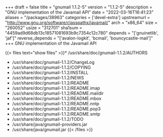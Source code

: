 +++
draft = false
title = "gnumail 1.1.2-5"
version = "1.1.2-5"
description = "GNU implementation of the Javamail API"
date = "2022-03-16T16:41:23"
aliases = "/packages/38963"
categories = ['devel-extra']
upstreamurl = "http://www.gnu.org/software/classpathx/javamail/"
arch = "x86_64"
size = "260052"
usize = "312701"
sha1sum = "4459ad9d68db13c18571081693b9c7354c12c780"
depends = "['gnuinetlib', 'jaf']"
reverse_depends = "['avalon-logkit', 'bcmail', 'bouncycastle-mail']"
+++
GNU implementation of the Javamail API

{{< files text="show files" >}}* /usr/share/doc/gnumail-1.1.2/AUTHORS
* /usr/share/doc/gnumail-1.1.2/ChangeLog
* /usr/share/doc/gnumail-1.1.2/COPYING
* /usr/share/doc/gnumail-1.1.2/INSTALL
* /usr/share/doc/gnumail-1.1.2/NEWS
* /usr/share/doc/gnumail-1.1.2/README
* /usr/share/doc/gnumail-1.1.2/README.imap
* /usr/share/doc/gnumail-1.1.2/README.maildir
* /usr/share/doc/gnumail-1.1.2/README.mbox
* /usr/share/doc/gnumail-1.1.2/README.nntp
* /usr/share/doc/gnumail-1.1.2/README.pop3
* /usr/share/doc/gnumail-1.1.2/README.smtp
* /usr/share/doc/gnumail-1.1.2/TODO
* /usr/share/java/gnumail-providers.jar
* /usr/share/java/gnumail.jar
{{< /files >}}